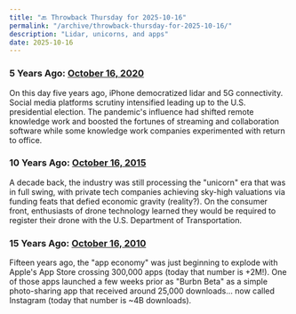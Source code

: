 ```yaml
---
title: "🔙 Throwback Thursday for 2025-10-16"
permalink: "/archive/throwback-thursday-for-2025-10-16/"
description: "Lidar, unicorns, and apps"
date: 2025-10-16
---
```


### 5 Years Ago: [October 16, 2020](https://www.techmeme.com/201016/h2355)

On this day five years ago, iPhone democratized lidar and 5G connectivity. Social media platforms scrutiny intensified leading up to the U.S. presidential election. The pandemic's influence had shifted remote knowledge work and boosted the fortunes of streaming and collaboration software while some knowledge work companies experimented with return to office.

### 10 Years Ago: [October 16, 2015](https://www.techmeme.com/151016/h2355)

A decade back, the industry was still processing the "unicorn" era that was in full swing, with private tech companies achieving sky-high valuations via funding feats that defied economic gravity (reality?). On the consumer front, enthusiasts of drone technology learned they would be required to register their drone with the U.S. Department of Transportation.

### 15 Years Ago: [October 16, 2010](https://www.techmeme.com/101016/h2355)

Fifteen years ago, the "app economy" was just beginning to explode with Apple's App Store crossing 300,000 apps (today that number is +2M!). One of those apps launched a few weeks prior as "Burbn Beta" as a simple photo-sharing app that received around 25,000 downloads... now called Instagram (today that number is ~4B downloads).
